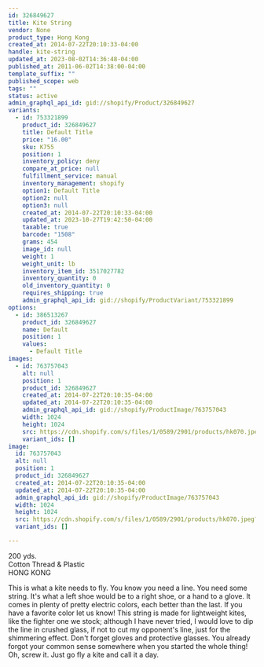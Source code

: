 ```yaml
---
id: 326849627
title: Kite String
vendor: None
product_type: Hong Kong
created_at: 2014-07-22T20:10:33-04:00
handle: kite-string
updated_at: 2023-08-02T14:36:48-04:00
published_at: 2011-06-02T14:38:00-04:00
template_suffix: ""
published_scope: web
tags: ""
status: active
admin_graphql_api_id: gid://shopify/Product/326849627
variants:
  - id: 753321899
    product_id: 326849627
    title: Default Title
    price: "16.00"
    sku: K755
    position: 1
    inventory_policy: deny
    compare_at_price: null
    fulfillment_service: manual
    inventory_management: shopify
    option1: Default Title
    option2: null
    option3: null
    created_at: 2014-07-22T20:10:33-04:00
    updated_at: 2023-10-27T19:42:50-04:00
    taxable: true
    barcode: "1508"
    grams: 454
    image_id: null
    weight: 1
    weight_unit: lb
    inventory_item_id: 3517027782
    inventory_quantity: 0
    old_inventory_quantity: 0
    requires_shipping: true
    admin_graphql_api_id: gid://shopify/ProductVariant/753321899
options:
  - id: 386513267
    product_id: 326849627
    name: Default
    position: 1
    values:
      - Default Title
images:
  - id: 763757043
    alt: null
    position: 1
    product_id: 326849627
    created_at: 2014-07-22T20:10:35-04:00
    updated_at: 2014-07-22T20:10:35-04:00
    admin_graphql_api_id: gid://shopify/ProductImage/763757043
    width: 1024
    height: 1024
    src: https://cdn.shopify.com/s/files/1/0589/2901/products/hk070.jpeg?v=1406074235
    variant_ids: []
image:
  id: 763757043
  alt: null
  position: 1
  product_id: 326849627
  created_at: 2014-07-22T20:10:35-04:00
  updated_at: 2014-07-22T20:10:35-04:00
  admin_graphql_api_id: gid://shopify/ProductImage/763757043
  width: 1024
  height: 1024
  src: https://cdn.shopify.com/s/files/1/0589/2901/products/hk070.jpeg?v=1406074235
  variant_ids: []

---
```


200 yds.  
Cotton Thread & Plastic  
HONG KONG 

This is what a kite needs to fly. You know you need a line. You need some string. It's what a left shoe would be to a right shoe, or a hand to a glove. It comes in plenty of pretty electric colors, each better than the last. If you have a favorite color let us know! This string is made for lightweight kites, like the fighter one we stock; although I have never tried, I would love to dip the line in crushed glass, if not to cut my opponent's line, just for the shimmering effect. Don't forget gloves and protective glasses. You already forgot your common sense somewhere when you started the whole thing! Oh, screw it. Just go fly a kite and call it a day.